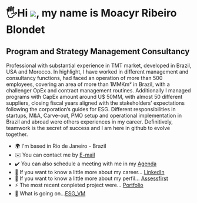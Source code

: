 🖐️Hi ![](https://user-images.githubusercontent.com/18350557/176309783-0785949b-9127-417c-8b55-ab5a4333674e.gif), my name is Moacyr Ribeiro Blondet
==============================================================================================================================================

Program and Strategy Management Consultancy
-------------------------------

Professional with substantial experience in TMT market, developed in Brazil, USA and Morocco. In highlight, I have worked in different management and consultancy functions, had faced an operation of more than 500 employees, covering an area of more than 1MMKm² in Brazil, with a challenger OpEx and contract management routines. Additionally I managed programs with CapEx amount around U$ 50MM, with almost 50 different suppliers, closing fiscal years aligned with the stakeholders’ expectations following the corporation’s guides for ESG. Different responsibilities in startups, M&A, Carve-out, PMO setup and operational implementation in Brazil and abroad were others experiences in my career. Definitively, teamwork is the secret of success and I am here in github to evolve together.

* 🌍 I'm based in Rio de Janeiro - Brazil
* ✉️ You can contact me by [E-mail](mailto:blondet.mr@gmail.com)
* ✔️ You can also schedule a meeting with me in my [Agenda](https://calendly.com/moacyrblondet/individual-meeting)
* 🔗 If you want to know a little more about my career... [LinkedIn](https://www.linkedin.com/in/moacyrblondet/)
* 🧭 If you want to know a little more about my perfil... [Assessfirst](https://app.assessfirst.com/_/profile/nk2sqo34-moacyr-blondet?lang=pt-BR)
* ⚡ The most recent conpleted project were... [Portfolio](https://github.com/Moriblo/moriblo/blob/main/README_Portfolio.md)
* 📣 What is going on...[ESG_VM](https://avalcorp.github.io/ESG_VM/)

